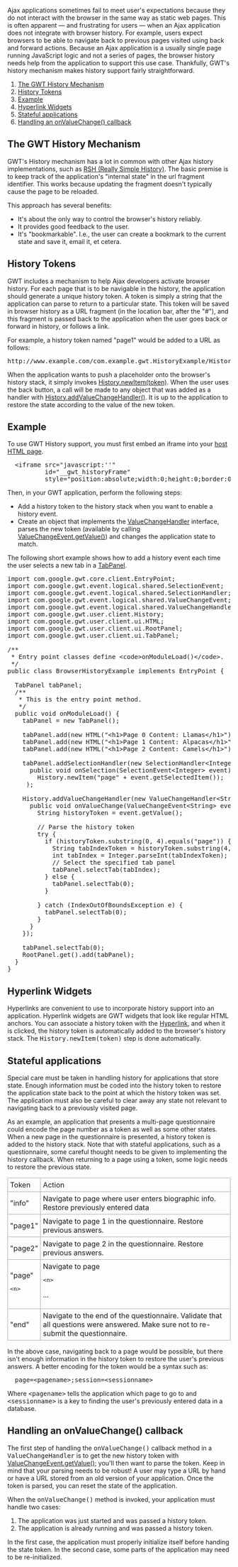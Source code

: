 <p>Ajax applications sometimes fail to meet user's expectations because they do not interact with the browser in the same way as static web pages. This is often apparent &mdash; and
frustrating for users &mdash; when an Ajax application does not integrate with browser history. For example, users expect browsers to be able to navigate back to previous pages visited
using back and forward actions. Because an Ajax application is a usually single page running JavaScript logic and not a series of pages, the browser history needs help from the
application to support this use case. Thankfully, GWT's history mechanism makes history support fairly straightforward.</p>

<ol class="toc" id="pageToc">
  <li><a href="#mechanism">The GWT History Mechanism</a></li>
  <li><a href="#tokens">History Tokens</a></li>
  <li><a href="#example">Example</a></li>
  <li><a href="#widgets">Hyperlink Widgets</a></li>
  <li><a href="#stateful">Stateful applications</a></li>
  <li><a href="#onvaluechange">Handling an onValueChange() callback</a></li>
</ol>


<h2 id="mechanism">The GWT History Mechanism</h2>

<p>GWT's History mechanism has a lot in common with other Ajax history implementations, such as <a href="http://code.google.com/p/reallysimplehistory">RSH (Really
Simple History)</a>. The basic premise is to keep track of the application's &quot;internal state&quot; in the url fragment identifier. This works because updating the fragment doesn't
typically cause the page to be reloaded.</p>

<p>This approach has several benefits:</p>

<ul>
<li>It's about the only way to control the browser's history reliably.</li>

<li>It provides good feedback to the user.</li>

<li>It's &quot;bookmarkable&quot;. I.e., the user can create a bookmark to the current state and save it, email it, et cetera.</li>
</ul>



<h2 id="tokens">History Tokens</h2>

<p>GWT includes a mechanism to help Ajax developers activate browser history. For each page that is to be navigable in the history, the application should generate a unique
history token. A token is simply a string that the application can parse to return to a particular state. This token will be saved in browser history as a URL fragment (in the
location bar, after the &quot;#&quot;), and this fragment is passed back to the application when the user goes back or forward in history, or follows a link.</p>

<p>For example, a history token named &quot;page1&quot; would be added to a URL as follows:</p>

<pre class="prettyprint">
http://www.example.com/com.example.gwt.HistoryExample/HistoryExample.html#page1
</pre>

<p>When the application wants to push a placeholder onto the browser's history stack, it simply invokes <a href="/javadoc/latest/com/google/gwt/user/client/History.html#newItem(java.lang.String)">History.newItem(token)</a>. When
the user uses the back button, a call will be made to any object that was added as a handler with <a href="/javadoc/latest/com/google/gwt/user/client/History.html#addValueChangeHandler(com.google.gwt.event.logical.shared.ValueChangeHandler)">History.addValueChangeHandler()</a>. It is up to the application to restore the state according to the value of the new token.</p>

<h2 id="example">Example</h2>

<p>To use GWT History support, you must first embed an iframe into your <a href="DevGuideOrganizingProjects.html#DevGuideHostPage">host HTML page</a>.</p>

<pre class="prettyprint">
  &lt;iframe src=&quot;javascript:''&quot;
          id=&quot;__gwt_historyFrame&quot;
          style=&quot;position:absolute;width:0;height:0;border:0&quot;&gt;&lt;/iframe&gt;
</pre>

<p>Then, in your GWT application, perform the following steps:</p>

<ul>
<li>Add a history token to the history stack when you want to enable a history event.</li>

<li>Create an object that implements the <a href="/javadoc/latest/com/google/gwt/event/logical/shared/ValueChangeHandler.html">ValueChangeHandler</a> interface, parses the new token (available by calling <a href="http://google-web-toolkit.googlecode.com/svn/javadoc/latest/com/google/gwt/event/logical/shared/ValueChangeEvent.html#getValue()">ValueChangeEvent.getValue()</a>) and changes the application state to match.</li>
</ul>

<p>The following short example shows how to add a history event each time the user selects a new tab in a <a href="/javadoc/latest/com/google/gwt/user/client/ui/TabPanel.html">TabPanel</a>.</p>

<pre class="prettyprint">
import com.google.gwt.core.client.EntryPoint;
import com.google.gwt.event.logical.shared.SelectionEvent;
import com.google.gwt.event.logical.shared.SelectionHandler;
import com.google.gwt.event.logical.shared.ValueChangeEvent;
import com.google.gwt.event.logical.shared.ValueChangeHandler;
import com.google.gwt.user.client.History;
import com.google.gwt.user.client.ui.HTML;
import com.google.gwt.user.client.ui.RootPanel;
import com.google.gwt.user.client.ui.TabPanel;

/**
 * Entry point classes define &lt;code&gt;onModuleLoad()&lt;/code&gt;.
 */
public class BrowserHistoryExample implements EntryPoint {

  TabPanel tabPanel;
  /**
   * This is the entry point method.
   */
  public void onModuleLoad() {
    tabPanel = new TabPanel();

    tabPanel.add(new HTML(&quot;&lt;h1&gt;Page 0 Content: Llamas&lt;/h1&gt;&quot;), &quot; Page 0 &quot;);
    tabPanel.add(new HTML(&quot;&lt;h1&gt;Page 1 Content: Alpacas&lt;/h1&gt;&quot;), &quot; Page 1 &quot;);
    tabPanel.add(new HTML(&quot;&lt;h1&gt;Page 2 Content: Camels&lt;/h1&gt;&quot;), &quot; Page 2 &quot;);

    tabPanel.addSelectionHandler(new SelectionHandler&lt;Integer&gt;(){
      public void onSelection(SelectionEvent&lt;Integer&gt; event) {
        History.newItem(&quot;page&quot; + event.getSelectedItem());
     );

    History.addValueChangeHandler(new ValueChangeHandler&lt;String&gt;() {
      public void onValueChange(ValueChangeEvent&lt;String&gt; event) {
        String historyToken = event.getValue();

        // Parse the history token
        try {
          if (historyToken.substring(0, 4).equals(&quot;page&quot;)) {
            String tabIndexToken = historyToken.substring(4, 5);
            int tabIndex = Integer.parseInt(tabIndexToken);
            // Select the specified tab panel
            tabPanel.selectTab(tabIndex);
          } else {
            tabPanel.selectTab(0);
          }

        } catch (IndexOutOfBoundsException e) {
          tabPanel.selectTab(0);
        }
      }
    });

    tabPanel.selectTab(0);
    RootPanel.get().add(tabPanel);
  }
}
</pre>

<h2 id="widgets">Hyperlink Widgets</h2>

<p>Hyperlinks are convenient to use to incorporate history support into an application. Hyperlink widgets are GWT widgets that look like regular HTML anchors. You can associate a
history token with the <a href="/javadoc/latest/com/google/gwt/user/client/ui/Hyperlink.html">Hyperlink</a>, and when it is
clicked, the history token is automatically added to the browser's history stack. The <tt>History.newItem(token)</tt> step is done automatically.</p>

<h2 id="stateful">Stateful applications</h2>

<p>Special care must be taken in handling history for applications that store state. Enough information must be coded into the history token to restore the application state back
to the point at which the history token was set. The application must also be careful to clear away any state not relevant to navigating back to a previously visited page.</p>

<p>As an example, an application that presents a multi-page questionnaire could encode the page number as a token as well as some other states. When a new page in the
questionnaire is presented, a history token is added to the history stack. Note that with stateful applications, such as a questionnaire, some careful thought needs to be given to
implementing the history callback. When returning to a page using a token, some logic needs to restore the previous state.</p>

<table>
<tr>
<td style="border: 1px solid #aaa; padding: 5px;">Token</td>
<td style="border: 1px solid #aaa; padding: 5px;">Action</td>
</tr>

<tr>
<td style="border: 1px solid #aaa; padding: 5px;">&quot;info&quot;</td>
<td style="border: 1px solid #aaa; padding: 5px;">Navigate to page where user enters biographic info. Restore previously entered data</td>
</tr>

<tr>
<td style="border: 1px solid #aaa; padding: 5px;">&quot;page1&quot;</td>
<td style="border: 1px solid #aaa; padding: 5px;">Navigate to page 1 in the questionnaire. Restore previous answers.</td>
</tr>

<tr>
<td style="border: 1px solid #aaa; padding: 5px;">&quot;page2&quot;</td>
<td style="border: 1px solid #aaa; padding: 5px;">Navigate to page 2 in the questionnaire. Restore previous answers.</td>
</tr>

<tr>
<td style="border: 1px solid #aaa; padding: 5px;">&quot;page&quot;

<pre>
<span class="error">&lt;n&gt;</span>
</pre>
</td>
<td style="border: 1px solid #aaa; padding: 5px;">Navigate to page

<pre>
<span class="error">&lt;n&gt;</span>
</pre>

...</td>
</tr>

<tr>
<td style="border: 1px solid #aaa; padding: 5px;">&quot;end&quot;</td>
<td style="border: 1px solid #aaa; padding: 5px;">Navigate to the end of the questionnaire. Validate that all questions were answered. Make sure not to re-submit the
questionnaire.</td>
</tr>
</table>



<p>In the above case, navigating back to a page would be possible, but there isn't enough information in the history token to restore the user's previous answers. A better
encoding for the token would be a syntax such as:</p>

<pre class="prettyprint">
  page=&lt;pagename&gt;;session=&lt;sessionname&gt;
</pre>

<p>Where <tt>&lt;pagename&gt;</tt> tells the application which page to go to and <tt>&lt;sessionname&gt;</tt> is a key to finding the user's previously entered data in a
database.</p>

<h2 id="onvaluechange">Handling an onValueChange() callback</h2>

<p>The first step of handling the <tt>onValueChange()</tt> callback method in a <tt>ValueChangeHandler</tt> is to get the new history token with <a href="/javadoc/latest/com/google/gwt/event/logical/shared/ValueChangeEvent.html#getValue()">ValueChangeEvent.getValue()</a>; you'll then want to parse the token. Keep in mind that your parsing needs to be robust! A user may type a URL by hand or have a URL
stored from an old version of your application. Once the token is parsed, you can reset the state of the application.</p>

<p>When the <tt>onValueChange()</tt> method is invoked, your application must handle two cases:</p>

<ol>
<li>The application was just started and was passed a history token.</li>

<li>The application is already running and was passed a history token.</li>
</ol>

<p>In the first case, the application must properly initialize itself before handing the state token. In the second case, some parts of the application may need to be
re-initialized.</p>


